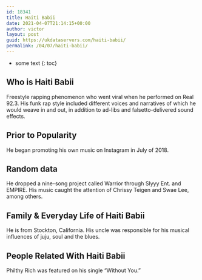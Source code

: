 ```yaml
---
id: 18341
title: Haiti Babii
date: 2021-04-07T21:14:15+00:00
author: victor
layout: post
guid: https://ukdataservers.com/haiti-babii/
permalink: /04/07/haiti-babii/
---
```


* some text
{: toc}


## Who is Haiti Babii



Freestyle rapping phenomenon who went viral when he performed on Real 92.3. His funk rap style included different voices and narratives of which he would weave in and out, in addition to ad-libs and falsetto-delivered sound effects.

                
                
                
## Prior to Popularity



He began promoting his own music on Instagram in July of 2018.

                
                
                
## Random data



He dropped a nine-song project called Warrior through Slyyy Ent. and EMPIRE. His music caught the attention of Chrissy Teigen and Swae Lee, among others.

                
                
                
## Family & Everyday Life of Haiti Babii



He is from Stockton, California. His uncle was responsible for his musical influences of juju, soul and the blues.

                
                
                
## People Related With Haiti Babii



Philthy Rich was featured on his single &#8220;Without You.&#8221;

                
              
            
          
          
          